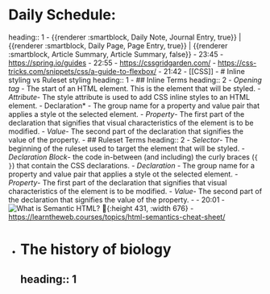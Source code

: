 # Daily Schedule:
heading:: 1
	- {{renderer :smartblock, Daily Note, Journal Entry, true}} | {{renderer :smartblock, Daily Page, Page Entry, true}} | {{renderer :smartblock, Article Summary, Article Summary, false}}
	- 23:45
		- https://spring.io/guides
	- 22:55
		- https://cssgridgarden.com/
		- https://css-tricks.com/snippets/css/a-guide-to-flexbox/
	- 21:42
		- [[CSS]]
			- # Inline styling vs Ruleset styling
			  heading:: 1
				- ## Inline Terms
				  heading:: 2
					- *Opening tag* - The start of an HTML element. This is the element that will be styled.
					- *Attribute*- The style attribute is used to add CSS inline styles to an HTML element.
					- Declaration* - The group name for a property and value pair that applies a style ot the selected element.
					- _Property_- The first part of the declaration that signifies that visual characteristics of the element is to be modified.
					- _Value_- The second part of the declaration that signifies the value of the property.
				- ## Ruleset Terms
				  heading:: 2
					- *Selector*- The beginning of the ruleset used to target the element that will be styled.
					- *Declaration Block*- the code in-between (and including) the curly braces (`{ }`) that contain the CSS declarations.
					- *Declaration* - The group name for a property and value pair that applies a style ot the selected element.
					- *Property*- The first part of the declaration that signifies that visual characteristics of the element is to be modified.
					- *Value*- The second part of the declaration that signifies the value of the property.
				-
	- 20:01
		- ![What is Semantic HTML? 🤨](https://cdn.hashnode.com/res/hashnode/image/upload/v1630795051989/ljYyrmHUE.jpeg?auto=compress,format&format=webp){:height 431, :width 676}
		- https://learntheweb.courses/topics/html-semantics-cheat-sheet/
- # The history of biology
  heading:: 1
	-